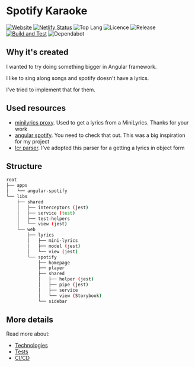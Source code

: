# Spotify Karaoke

[![Website](https://img.shields.io/website?down_color=lightgray&down_message=offline&style=flat-square&up_color=green&up_message=online&url=https%3A%2F%2Fspotify-karaoke.netlify.app)](spotify-karaoke.netlify.app/)
[![Netlify Status](https://img.shields.io/netlify/39fabbc6-dcc1-40e8-8702-a3b798a130e5?style=flat-square)](spotify-karaoke.netlify.app/)
![Top Lang](https://img.shields.io/github/languages/top/ArturBa/spotify-karaoke?style=flat-square)
![Licence](https://img.shields.io/github/license/ArturBa/spotify-karaoke?style=flat-square)
![Release](https://img.shields.io/github/v/release/ArturBa/spotify-karaoke?style=flat-square)
[![Build and Test](https://github.com/ArturBa/spotify-karaoke/actions/workflows/build_test.yml/badge.svg?branch=development)](https://github.com/ArturBa/spotify-karaoke/actions/workflows/build_test.yml)
![Dependabot](https://flat.badgen.net/github/dependabot/ArturBa/spotify-karaoke)

## Why it's created

I wanted to try doing something bigger in Angular framework.

I like to sing along songs and spotify doesn't have a lyrics.

I've tried to implement that for them.

## Used resources

- [minilyrics proxy](https://github.com/olee/minilyrics-proxy). Used to get a lyrics from a MiniLyrics. Thanks for your work
- [angular spotify](https://github.com/trungk18/angular-spotify). You need to check that out. This was a big inspiration for my project
- [lcr parser](https://github.com/anhthii/lrc-parser). I've adopted this parser for a getting a lyrics in object form

## Structure

```bash
root
├── apps
│   └── angular-spotify
└── libs
    ├── shared
    │   ├── interceptors (jest)
    │   ├── service (test)
    │   ├── test-helpers
    │   └── view (jest)
    └── web
        ├── lyrics
        │   ├── mini-lyrics
        │   ├── model (jest)
        │   └── view (jest)
        └── spotify
            ├── homepage
            ├── player
            ├── shared
            │   ├── helper (jest)
            │   ├── pipe (jest)
            │   ├── service
            │   └── view (Storybook)
            └── sidebar
```

## More details

Read more about:

- [Technologies](./docs/technologies.md)
- [Tests](./docs/tests.md)
- [CI/CD](./docs/ci_cd.md)
